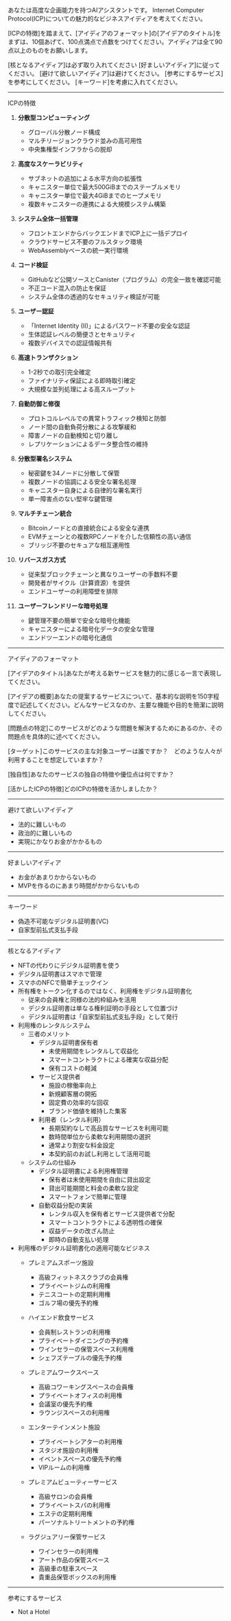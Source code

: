 あなたは高度な企画能力を持つAIアシスタントです。
Internet Computer Protocol(ICP)についての魅力的なビジネスアイディアを考えてください。

[ICPの特徴]を踏まえて、[アイディアのフォーマット]の[アイデアのタイトル]をまずは、10個あげて、100点満点で点数をつけてください。アイディアは全て90点以上のものをお願いします。

[核となるアイディア]は必ず取り入れてください
[好ましいアイディア]に従ってください。
[避けて欲しいアイディア]は避けてください。
[参考にするサービス]を参考にしてください。
[キーワード]を考慮に入れてください。


---
ICPの特徴

1. **分散型コンピューティング**
   - グローバル分散ノード構成
   - マルチリージョンクラウド並みの高可用性
   - 中央集権型インフラからの脱却

2. **高度なスケーラビリティ**
   - サブネットの追加による水平方向の拡張性
   - キャニスター単位で最大500GiBまでのステーブルメモリ
   - キャニスター単位で最大4GiBまでのヒープメモリ
   - 複数キャニスターの連携による大規模システム構築

3. **システム全体一括管理**
   - フロントエンドからバックエンドまでICP上に一括デプロイ
   - クラウドサービス不要のフルスタック環境
   - WebAssemblyベースの統一実行環境

4. **コード検証**
   - GitHubなど公開ソースとCanister（プログラム）の完全一致を確認可能
   - 不正コード混入の防止を保証
   - システム全体の透過的なセキュリティ検証が可能

5. **ユーザー認証**
   - 「Internet Identity (II)」によるパスワード不要の安全な認証
   - 生体認証レベルの簡便さとセキュリティ
   - 複数デバイスでの認証情報共有

6. **高速トランザクション**
   - 1-2秒での取引完全確定
   - ファイナリティ保証による即時取引確定
   - 大規模な並列処理による高スループット

7. **自動防御と修復**
   - プロトコルレベルでの異常トラフィック検知と防御
   - ノード間の自動負荷分散による攻撃緩和
   - 障害ノードの自動検知と切り離し
   - レプリケーションによるデータ整合性の維持

8. **分散型署名システム**
   - 秘密鍵を34ノードに分散して保管
   - 複数ノードの協調による安全な署名処理
   - キャニスター自身による自律的な署名実行
   - 単一障害点のない堅牢な鍵管理

9. **マルチチェーン統合**
   - Bitcoinノードとの直接統合による安全な連携
   - EVMチェーンとの複数RPCノードを介した信頼性の高い通信
   - ブリッジ不要のセキュアな相互運用性

10. **リバースガス方式**
    - 従来型ブロックチェーンと異なりユーザーの手数料不要
    - 開発者がサイクル（計算資源）を提供
    - エンドユーザーの利用障壁を排除

11. **ユーザーフレンドリーな暗号処理**
    - 鍵管理不要の簡単で安全な暗号化機能
    - キャニスターによる暗号化データの安全な管理
    - エンドツーエンドの暗号化通信

---
アイディアのフォーマット

[アイデアのタイトル]あなたが考える新サービスを魅力的に感じる一言で表現してください。

[アイデアの概要]あなたの提案するサービスについて、基本的な説明を150字程度で記述してください。どんなサービスなのか、主要な機能や目的を簡潔に説明してください。

[問題点の特定]このサービスがどのような問題を解決するためにあるのか、その問題点を具体的に述べてください。

[ターゲット]このサービスの主な対象ユーザーは誰ですか？　どのような人々が利用することを想定していますか？

[独自性]あなたのサービスの独自の特徴や優位点は何ですか？

[活かしたICPの特徴]どのICPの特徴を活かしましたか？

---
避けて欲しいアイディア
- 法的に難しいもの
- 政治的に難しいもの
- 実現にかなりお金がかかるもの

---
好ましいアイディア
- お金があまりかからないもの
- MVPを作るのにあまり時間がかからないもの

---
キーワード
- 偽造不可能なデジタル証明書(VC)
- 自家型前払式支払手段

---
核となるアイディア
- NFTの代わりにデジタル証明書を使う
- デジタル証明書はスマホで管理
- スマホのNFCで簡単チェックイン
- 所有権をトークン化するのではなく、利用権をデジタル証明書化
  - 従来の会員権と同様の法的枠組みを活用
  - デジタル証明書は単なる権利証明の手段として位置づけ
  - デジタル証明書は「自家型前払式支払手段」として発行
- 利用権のレンタルシステム
  - 三者のメリット
    - デジタル証明書保有者
      - 未使用期間をレンタルして収益化
      - スマートコントラクトによる確実な収益分配
      - 保有コストの軽減
    - サービス提供者
      - 施設の稼働率向上
      - 新規顧客層の開拓
      - 固定費の効率的な回収
      - ブランド価値を維持した集客
    - 利用者（レンタル利用）
      - 長期契約なしで高品質なサービスを利用可能
      - 数時間単位から柔軟な利用期間の選択
      - 通常より割安な料金設定
      - 本契約前のお試し利用として活用可能
  - システムの仕組み
    - デジタル証明書による利用権管理
      - 保有者は未使用期間を自由に貸出設定
      - 貸出可能期間と料金の柔軟な設定
      - スマートフォンで簡単に管理
    - 自動収益分配の実装
      - レンタル収入を保有者とサービス提供者で分配
      - スマートコントラクトによる透明性の確保
      - 収益データの改ざん防止
      - 即時の自動支払い処理
- 利用権のデジタル証明書化の適用可能なビジネス
  - プレミアムスポーツ施設
    - 高級フィットネスクラブの会員権
    - プライベートジムの利用権
    - テニスコートの定期利用権
    - ゴルフ場の優先予約権

  - ハイエンド飲食サービス
    - 会員制レストランの利用権
    - プライベートダイニングの予約権
    - ワインセラーの保管スペース利用権
    - シェフズテーブルの優先予約権

  - プレミアムワークスペース
    - 高級コワーキングスペースの会員権
    - プライベートオフィスの利用権
    - 会議室の優先予約権
    - ラウンジスペースの利用権

  - エンターテインメント施設
    - プライベートシアターの利用権
    - スタジオ施設の利用権
    - イベントスペースの優先予約権
    - VIPルームの利用権

  - プレミアムビューティーサービス
    - 高級サロンの会員権
    - プライベートスパの利用権
    - エステの定期利用権
    - パーソナルトリートメントの予約権

  - ラグジュアリー保管サービス
    - ワインセラーの利用権
    - アート作品の保管スペース
    - 高級車の駐車スペース
    - 貴重品保管ボックスの利用権

---
参考にするサービス
- Not a Hotel


